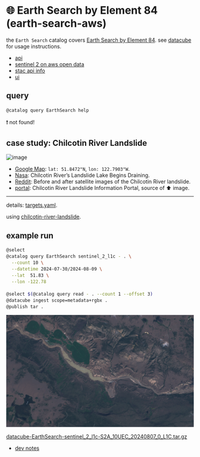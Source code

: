 # 🌐 Earth Search by Element 84 (earth-search-aws)

the `Earth Search` catalog covers [Earth Search by Element 84](https://stacindex.org/catalogs/earth-search#/). see [datacube](../) for usage instructions.

 - [api](https://earth-search.aws.element84.com/v1/)
 - [sentinel 2 on aws open data](https://registry.opendata.aws/sentinel-2/)
 - [stac api info](https://stacindex.org/catalogs/earth-search#/)
 - [ui](https://viewer.aws.element84.com/)

## query

```bash
@catalog query EarthSearch help
```
❗️ not found!

## case study: Chilcotin River Landslide

![image](https://github.com/kamangir/assets/blob/main/blue-geo/chilcotin-river-landslide-2.jpg?raw=true)

 - [Google Map](https://maps.app.goo.gl/WHTNCDsFNoZAAnzX8): `lat: 51.8472"N`, `lon: 122.7903"W`.
 - [Nasa](https://www.bluemarble.nasa.gov/images/153195/chilcotin-rivers-landslide-lake-begins-draining): Chilcotin River’s Landslide Lake Begins Draining.
 - [Reddit](https://www.reddit.com/r/britishcolumbia/comments/1eh9eql/before_and_after_satellite_images_of_the/): Before and after satellite images of the Chilcotin River landslide.
 - [portal](https://chilcotin-river-landslide-2024-bcgov03.hub.arcgis.com/): Chilcotin River Landslide Information Portal, source of ⬆️ image.

---

details: [targets.yaml](../targets.yaml).


using [chilcotin-river-landslide](../../watch/targets/chilcotin-river-landslide.md).

## example run

```bash
@select
@catalog query EarthSearch sentinel_2_l1c - . \
  --count 10 \
  --datetime 2024-07-30/2024-08-09 \
  --lat  51.83 \
  --lon -122.78

@select $(@catalog query read - . --count 1 --offset 3)
@datacube ingest scope=metadata+rgbx .
@publish tar .
```

![image](https://github.com/kamangir/assets/blob/main/blue-geo/datacube-EarthSearch-sentinel_2_l1c-S2A_10UEC_20240807_0_L1C.png?raw=true)

[datacube-EarthSearch-sentinel_2_l1c-S2A_10UEC_20240807_0_L1C.tar.gz](https://kamangir-public.s3.ca-central-1.amazonaws.com/datacube-EarthSearch-sentinel_2_l1c-S2A_10UEC_20240807_0_L1C.tar.gz)

- [dev notes](https://arash-kamangir.medium.com/%EF%B8%8F-conversations-with-ai-204-f86ea5434630)
